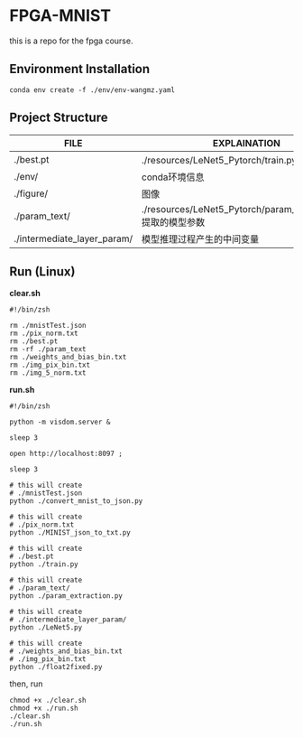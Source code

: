 # FPGA-MNIST
this is a repo for the fpga course.

## Environment Installation
```shell
conda env create -f ./env/env-wangmz.yaml
```



## Project Structure

| FILE                        | EXPLAINATION                                                 |
| --------------------------- | ------------------------------------------------------------ |
| ./best.pt                   | ./resources/LeNet5_Pytorch/train.py训练出的模型              |
| ./env/                      | conda环境信息                                                |
| ./figure/                   | 图像                                                         |
| ./param_text/               | ./resources/LeNet5_Pytorch/param_extraction.py 提取的模型参数 |
| ./intermediate_layer_param/ | 模型推理过程产生的中间变量                                   |



## Run (Linux)

**clear.sh**

~~~ shell
#!/bin/zsh

rm ./mnistTest.json
rm ./pix_norm.txt
rm ./best.pt
rm -rf ./param_text
rm ./weights_and_bias_bin.txt
rm ./img_pix_bin.txt 
rm ./img_5_norm.txt
~~~

**run.sh**

~~~shell
#!/bin/zsh

python -m visdom.server &

sleep 3

open http://localhost:8097 ;

sleep 3

# this will create 
# ./mnistTest.json
python ./convert_mnist_to_json.py

# this will create 
# ./pix_norm.txt
python ./MINIST_json_to_txt.py

# this will create 
# ./best.pt
python ./train.py

# this will create
# ./param_text/
python ./param_extraction.py

# this will create 
# ./intermediate_layer_param/
python ./LeNet5.py

# this will create 
# ./weights_and_bias_bin.txt
# ./img_pix_bin.txt 
python ./float2fixed.py
~~~

then, run

~~~shell
chmod +x ./clear.sh
chmod +x ./run.sh
./clear.sh
./run.sh
~~~

